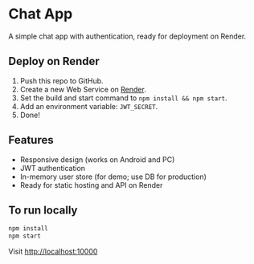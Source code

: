 # Chat App

A simple chat app with authentication, ready for deployment on Render.

## Deploy on Render

1. Push this repo to GitHub.
2. Create a new Web Service on [Render](https://render.com/).
3. Set the build and start command to `npm install && npm start`.
4. Add an environment variable: `JWT_SECRET`.
5. Done!

## Features

- Responsive design (works on Android and PC)
- JWT authentication
- In-memory user store (for demo; use DB for production)
- Ready for static hosting and API on Render

## To run locally

```sh
npm install
npm start
```
Visit [http://localhost:10000](http://localhost:10000)